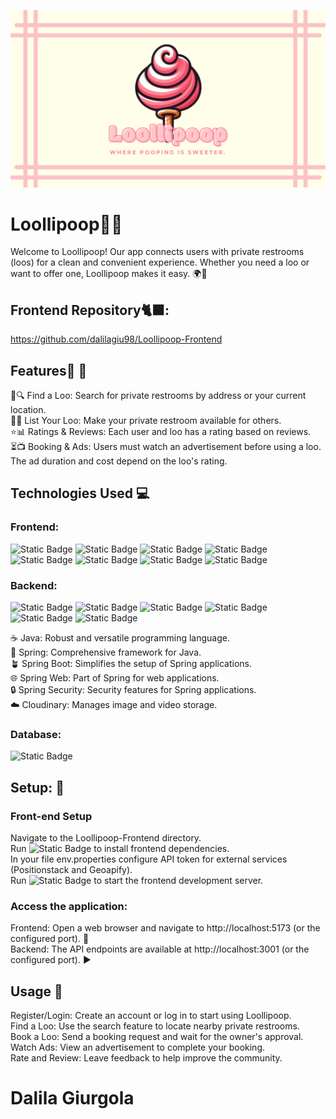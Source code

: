 <p align="center">
  <img src="https://github.com/dalilagiu98/Loollipoop-Frontend/blob/readme/public/banner.png" alt="banner"/>
</p>

# Loollipoop🚻✨

Welcome to Loollipoop! Our app connects users with private restrooms (loos) for a clean and convenient experience. Whether you need a loo or want to offer one, Loollipoop makes it easy. 🌍🚽

## Frontend Repository🐈‍⬛:

https://github.com/dalilagiu98/Loollipoop-Frontend

## Features🌟 📱

📍🔍 Find a Loo: Search for private restrooms by address or your current location. <br>
🏡🛁 List Your Loo: Make your private restroom available for others. <br>
⭐📊 Ratings & Reviews: Each user and loo has a rating based on reviews. <br>
⏳📺 Booking & Ads: Users must watch an advertisement before using a loo. The ad duration and cost depend on the loo's rating.

## Technologies Used 💻

### Frontend:

![Static Badge](https://img.shields.io/badge/HTML-darkorange?logo=html5)
![Static Badge](https://img.shields.io/badge/CSS-darkblue?logo=css3)
![Static Badge](https://img.shields.io/badge/JavaScript-yellow?logo=javascript)
![Static Badge](https://img.shields.io/badge/Bootstrap-purple?logo=bootstrap)
![Static Badge](https://img.shields.io/badge/Sass-pink?logo=sass)
![Static Badge](https://img.shields.io/badge/React-20232A?logo=react)
![Static Badge](https://img.shields.io/badge/Vite-646CFF?logo=vite&logoColor=white)
![Static Badge](https://img.shields.io/badge/Redux-20232A?logo=redux)


### Backend:

![Static Badge](https://img.shields.io/badge/Java-white)
![Static Badge](https://img.shields.io/badge/Spring-green?logo=spring)
![Static Badge](https://img.shields.io/badge/SpringBoot-darkgreen?logo=springboot)
![Static Badge](https://img.shields.io/badge/Spring_Security-grey?logo=springsecurity)
![Static Badge](https://img.shields.io/badge/Cloudinary-lightblue?logo=cloudinary)
![Static Badge](https://img.shields.io/badge/PostMan-grey?logo=postman)

☕ Java: Robust and versatile programming language. <br>
🍃 Spring: Comprehensive framework for Java. <br>
🪴 Spring Boot: Simplifies the setup of Spring applications. <br>
🌐 Spring Web: Part of Spring for web applications. <br>
🔒 Spring Security: Security features for Spring applications. <br>
☁️ Cloudinary: Manages image and video storage. <br>

### Database:

![Static Badge](https://img.shields.io/badge/PostgreSQL-blue)

## Setup: 🔧

### Front-end Setup

Navigate to the Loollipoop-Frontend directory. <br>
Run ![Static Badge](https://img.shields.io/badge/npm_install-lightgrey?logo=npm)
to install frontend dependencies. <br>
In your file env.properties configure API token for external services (Positionstack and Geoapify). <br>
Run ![Static Badge](https://img.shields.io/badge/run%20dev-lightgrey?logo=npm) to start the frontend development server. <br>

### Access the application:

Frontend: Open a web browser and navigate to http://localhost:5173 (or the configured port). 🚀 <br>
Backend: The API endpoints are available at http://localhost:3001 (or the configured port). ▶️ <br>

## Usage 📱

Register/Login: Create an account or log in to start using Loollipoop. <br>
Find a Loo: Use the search feature to locate nearby private restrooms.<br>
Book a Loo: Send a booking request and wait for the owner's approval.<br>
Watch Ads: View an advertisement to complete your booking.<br>
Rate and Review: Leave feedback to help improve the community.<br>

# Dalila Giurgola

